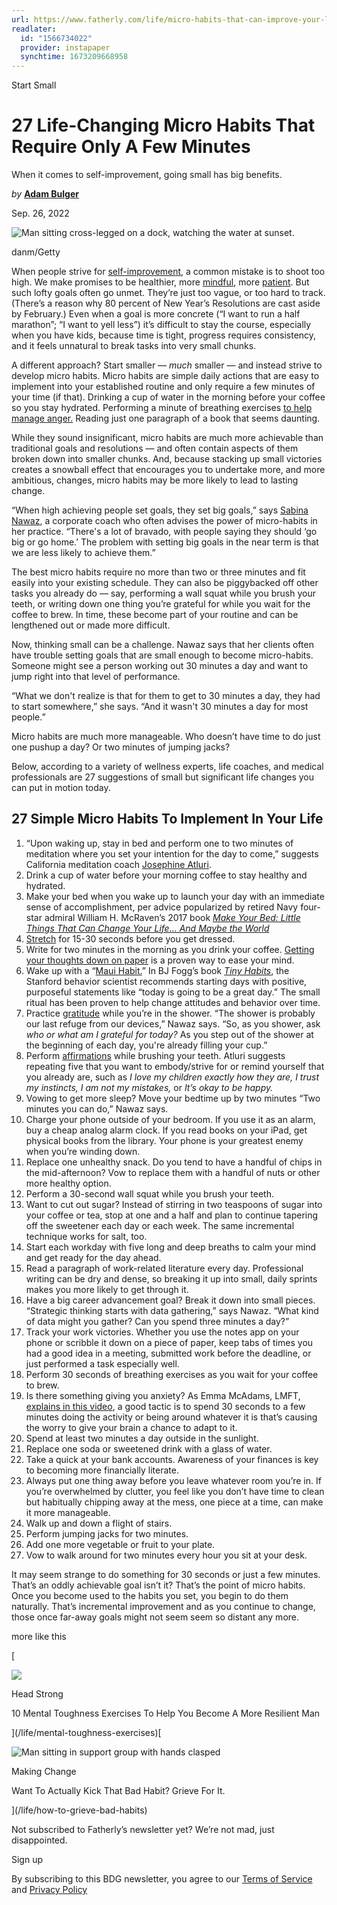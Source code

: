 ```yaml
---
url: https://www.fatherly.com/life/micro-habits-that-can-improve-your-life
readlater:
  id: "1566734022"
  provider: instapaper
  synchtime: 1673209668958
---
```

Start Small

# 27 Life-Changing Micro Habits That Require Only A Few Minutes

When it comes to self-improvement, going small has big benefits.

_by_ [**Adam Bulger**](/profile/adam-bulger-109718272)

Sep. 26, 2022

![Man sitting cross-legged on a dock, watching the water at sunset. ](https://imgix.bustle.com/uploads/image/2022/9/26/a89df78c-60a0-40ee-b86b-2a572242cd7d-gettyimages-604619026.jpg?w=374&h=249&fit=crop&crop=faces&auto=format%2Ccompress)

danm/Getty

When people strive for [self-improvement](https://www.fatherly.com/love-money/how-to-create-a-self-care-plan), a common mistake is to shoot too high. We make promises to be healthier, more [mindful](https://www.fatherly.com/health-science/mindful-parenting-andy-puddicombe), more [patient](https://www.fatherly.com/love-money/how-to-be-more-patient). But such lofty goals often go unmet. They’re just too vague, or too hard to track. (There’s a reason why 80 percent of New Year’s Resolutions are cast aside by February.) Even when a goal is more concrete (“I want to run a half marathon”; “I want to yell less”) it’s difficult to stay the course, especially when you have kids, because time is tight, progress requires consistency, and it feels unnatural to break tasks into very small chunks.

A different approach? Start smaller — _much_ smaller — and instead strive to develop micro habits. Micro habits are simple daily actions that are easy to implement into your established routine and only require a few minutes of your time (if that). Drinking a cup of water in the morning before your coffee so you stay hydrated. Performing a minute of breathing exercises [to help manage anger.](https://www.fatherly.com/love-money/calm-yourself-down-advice) Reading just one paragraph of a book that seems daunting.

While they sound insignificant, micro habits are much more achievable than traditional goals and resolutions — and often contain aspects of them broken down into smaller chunks. And, because stacking up small victories creates a snowball effect that encourages you to undertake more, and more ambitious, changes, micro habits may be more likely to lead to lasting change.

“When high achieving people set goals, they set big goals,” says [Sabina Nawaz](http://www.sabinanawaz.com/), a corporate coach who often advises the power of micro-habits in her practice. “There's a lot of bravado, with people saying they should ‘go big or go home.’ The problem with setting big goals in the near term is that we are less likely to achieve them.”

The best micro habits require no more than two or three minutes and fit easily into your existing schedule. They can also be piggybacked off other tasks you already do — say, performing a wall squat while you brush your teeth, or writing down one thing you’re grateful for while you wait for the coffee to brew. In time, these become part of your routine and can be lengthened out or made more difficult.

Now, thinking small can be a challenge. Nawaz says that her clients often have trouble setting goals that are small enough to become micro-habits. Someone might see a person working out 30 minutes a day and want to jump right into that level of performance.

“What we don't realize is that for them to get to 30 minutes a day, they had to start somewhere,” she says. “And it wasn't 30 minutes a day for most people.”

Micro habits are much more manageable. Who doesn’t have time to do just one pushup a day? Or two minutes of jumping jacks?

Below, according to a variety of wellness experts, life coaches, and medical professionals are 27 suggestions of small but significant life changes you can put in motion today.

## **27 Simple Micro Habits To Implement In Your Life**

1.  “Upon waking up, stay in bed and perform one to two minutes of meditation where you set your intention for the day to come,” suggests California meditation coach [Josephine Atluri](https://www.jatluri.com/).
2.  Drink a cup of water before your morning coffee to stay healthy and hydrated.
3.  Make your bed when you wake up to launch your day with an immediate sense of accomplishment, per advice popularized by retired Navy four-star admiral William H. McRaven’s 2017 book _[Make Your Bed: Little Things That Can Change Your Life... And Maybe the World](https://www.amazon.com/Make-Your-Bed-Little-Things/dp/1455570249)_
4.  [Stretch](https://www.fatherly.com/health/lower-back-stretches-hip-flexor-stretch-dad) for 15-30 seconds before you get dressed.
5.  Write for two minutes in the morning as you drink your coffee. [Getting your thoughts down on paper](https://www.fatherly.com/love-money/anger-management-tactic-save-your-marriage-journaling) is a proven way to ease your mind.
6.  Wake up with a “[Maui Habit.](https://www.virgin.com/about-virgin/latest/tiny-habits-how-make-resolutions-that-will-last)” In BJ Fogg’s book [_Tiny Habits_](https://www.amazon.com/Tiny-Habits-Changes-Change-Everything-ebook/dp/B07LC9KDP5/), the Stanford behavior scientist recommends starting days with positive, purposeful statements like “today is going to be a great day.” The small ritual has been proven to help change attitudes and behavior over time.
7.  Practice [gratitude](https://www.fatherly.com/love-money/teaching-kids-gratitude-strategies-facts) while you’re in the shower. “The shower is probably our last refuge from our devices,” Nawaz says. “So, as you shower, ask _who or what am I grateful for today?_ As you step out of the shower at the beginning of each day, you're already filling your cup.”
8.  Perform [affirmations](https://www.fatherly.com/love-money/affirmations-for-kids-parents-should-say) while brushing your teeth. Atluri suggests repeating five that you want to embody/strive for or remind yourself that you already are, such as _I love my children exactly how they are,_ _I trust my instincts, _I am not my mistakes,__ or _It’s okay to be happy._
9.  Vowing to get more sleep? Move your bedtime up by two minutes “Two minutes you can do,” Nawaz says.
10.  Charge your phone outside of your bedroom. If you use it as an alarm, buy a cheap analog alarm clock. If you read books on your iPad, get physical books from the library. Your phone is your greatest enemy when you’re winding down.
11.  Replace one unhealthy snack. Do you tend to have a handful of chips in the mid-afternoon? Vow to replace them with a handful of nuts or other more healthy option.
12.  Perform a 30-second wall squat while you brush your teeth.
13.  Want to cut out sugar? Instead of stirring in two teaspoons of sugar into your coffee or tea, stop at one and a half and plan to continue tapering off the sweetener each day or each week. The same incremental technique works for salt, too.
14.  Start each workday with five long and deep breaths to calm your mind and get ready for the day ahead.
15.  Read a paragraph of work-related literature every day. Professional writing can be dry and dense, so breaking it up into small, daily sprints makes you more likely to get through it.
16.  Have a big career advancement goal? Break it down into small pieces. “Strategic thinking starts with data gathering,” says Nawaz. “What kind of data might you gather? Can you spend three minutes a day?”
17.  Track your work victories. Whether you use the notes app on your phone or scribble it down on a piece of paper, keep tabs of times you had a good idea in a meeting, submitted work before the deadline, or just performed a task especially well.
18.  Perform 30 seconds of breathing exercises as you wait for your coffee to brew.
19.  Is there something giving you anxiety? As Emma McAdams, LMFT, [explains in this video](https://www.youtube.com/watch?v=zTuX_ShUrw0&list=WL&index=17), a good tactic is to spend 30 seconds to a few minutes doing the activity or being around whatever it is that’s causing the worry to give your brain a chance to adapt to it.
20.  Spend at least two minutes a day outside in the sunlight.
21.  Replace one soda or sweetened drink with a glass of water.
22.  Take a quick at your bank accounts. Awareness of your finances is key to becoming more financially literate.
23.  Always put one thing away before you leave whatever room you’re in. If you’re overwhelmed by clutter, you feel like you don’t have time to clean but habitually chipping away at the mess, one piece at a time, can make it more manageable.
24.  Walk up and down a flight of stairs.
25.  Perform jumping jacks for two minutes.
26.  Add one more vegetable or fruit to your plate.
27.  Vow to walk around for two minutes every hour you sit at your desk.

It may seem strange to do something for 30 seconds or just a few minutes. That’s an oddly achievable goal isn’t it? That’s the point of micro habits. Once you become used to the habits you set, you begin to do them naturally. That’s incremental improvement and as you continue to change, those once far-away goals might not seem seem so distant any more.

more like this

[

![](https://imgix.bustle.com/uploads/image/2023/1/4/3581f855-9c5a-4ee3-b43d-8cc2a687b240-gettyimages-479777546.jpg?w=130&h=130&fit=crop&crop=faces&auto=format%2Ccompress)

Head Strong

10 Mental Toughness Exercises To Help You Become A More Resilient Man



](/life/mental-toughness-exercises)[

![Man sitting in support group with hands clasped](https://imgix.bustle.com/uploads/image/2022/12/30/6fe854fb-81bb-440f-af82-f958ba2de086-gettyimages-1354022950.jpg?w=130&h=130&fit=crop&crop=faces&auto=format%2Ccompress)

Making Change

Want To Actually Kick That Bad Habit? Grieve For It.



](/life/how-to-grieve-bad-habits)

Not subscribed to Fatherly’s newsletter yet? We’re not mad, just disappointed.

Sign up

By subscribing to this BDG newsletter, you agree to our [Terms of Service](https://www.bdg.com/info/terms-of-service) and [Privacy Policy](https://www.bdg.com/info/privacy-policy)